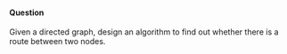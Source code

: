 #### Question

Given a directed graph, design an algorithm to find out whether there is a route between two nodes.
